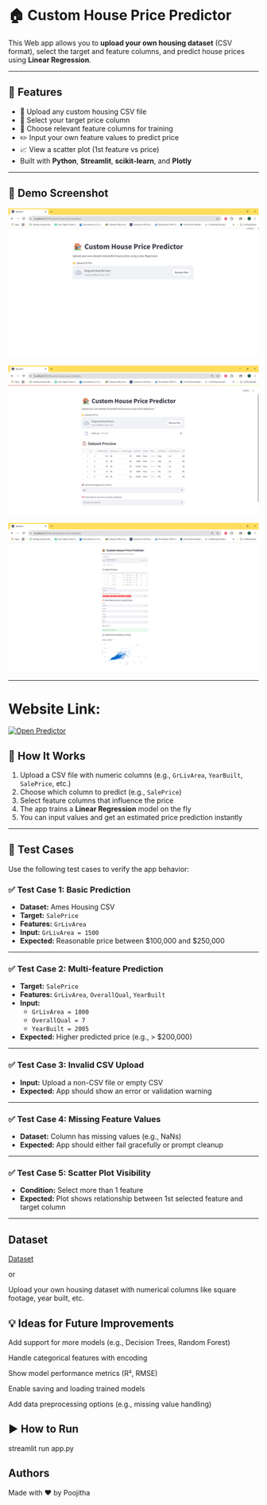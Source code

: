 # 🏠 Custom House Price Predictor

This Web app allows you to **upload your own housing dataset** (CSV format), select the target and feature columns, and predict house prices using **Linear Regression**.

---

## 🚀 Features

- 📂 Upload any custom housing CSV file
- 🎯 Select your target price column
- 📌 Choose relevant feature columns for training
- ✏️ Input your own feature values to predict price
- 📈 View a scatter plot (1st feature vs price)
- Built with **Python**, **Streamlit**, **scikit-learn**, and **Plotly**

---

## 📸 Demo Screenshot

![App Screenshot](https://github.com/PoojithaAlam/Custom-House-Price-Predictor/blob/75e1ac2d30d3f902564149a9e457b8dbcf263416/Custom%20House.png)


![App Screenshot](https://github.com/PoojithaAlam/Custom-House-Price-Predictor/blob/75e1ac2d30d3f902564149a9e457b8dbcf263416/Custom%20House1.png)


![App Screenshot](https://github.com/PoojithaAlam/Custom-House-Price-Predictor/blob/75e1ac2d30d3f902564149a9e457b8dbcf263416/Custom%20House2.png)

---
# Website Link:

<p align="left">
  <a href="https://custom-house-price-predictor-a.streamlit.app/" target="_blank">
    <img src="https://img.shields.io/badge/Open%20Predictor-brightgreen" alt="Open Predictor">
  </a>
</p>

## 🧠 How It Works

1. Upload a CSV file with numeric columns (e.g., `GrLivArea`, `YearBuilt`, `SalePrice`, etc.)
2. Choose which column to predict (e.g., `SalePrice`)
3. Select feature columns that influence the price
4. The app trains a **Linear Regression** model on the fly
5. You can input values and get an estimated price prediction instantly

---

## 🧪 Test Cases

Use the following test cases to verify the app behavior:

### ✅ Test Case 1: Basic Prediction

- **Dataset:** Ames Housing CSV
- **Target:** `SalePrice`
- **Features:** `GrLivArea`
- **Input:** `GrLivArea = 1500`
- **Expected:** Reasonable price between $100,000 and $250,000

---

### ✅ Test Case 2: Multi-feature Prediction

- **Target:** `SalePrice`
- **Features:** `GrLivArea`, `OverallQual`, `YearBuilt`
- **Input:**  
  - `GrLivArea = 1800`  
  - `OverallQual = 7`  
  - `YearBuilt = 2005`
- **Expected:** Higher predicted price (e.g., > $200,000)

---

### ✅ Test Case 3: Invalid CSV Upload

- **Input:** Upload a non-CSV file or empty CSV
- **Expected:** App should show an error or validation warning

---

### ✅ Test Case 4: Missing Feature Values

- **Dataset:** Column has missing values (e.g., NaNs)
- **Expected:** App should either fail gracefully or prompt cleanup

---

### ✅ Test Case 5: Scatter Plot Visibility

- **Condition:** Select more than 1 feature
- **Expected:** Plot shows relationship between 1st selected feature and target column

---



## Dataset

[Dataset](https://github.com/PoojithaAlam/Custom-House-Price-Predictor/tree/75e1ac2d30d3f902564149a9e457b8dbcf263416/Dataset)

or 

Upload your own housing dataset with numerical columns like square footage, year built, etc.


## 💡 Ideas for Future Improvements
Add support for more models (e.g., Decision Trees, Random Forest)

Handle categorical features with encoding

Show model performance metrics (R², RMSE)

Enable saving and loading trained models

Add data preprocessing options (e.g., missing value handling)


## ▶️ How to Run

streamlit run app.py
## Authors

Made with ❤️ by Poojitha

